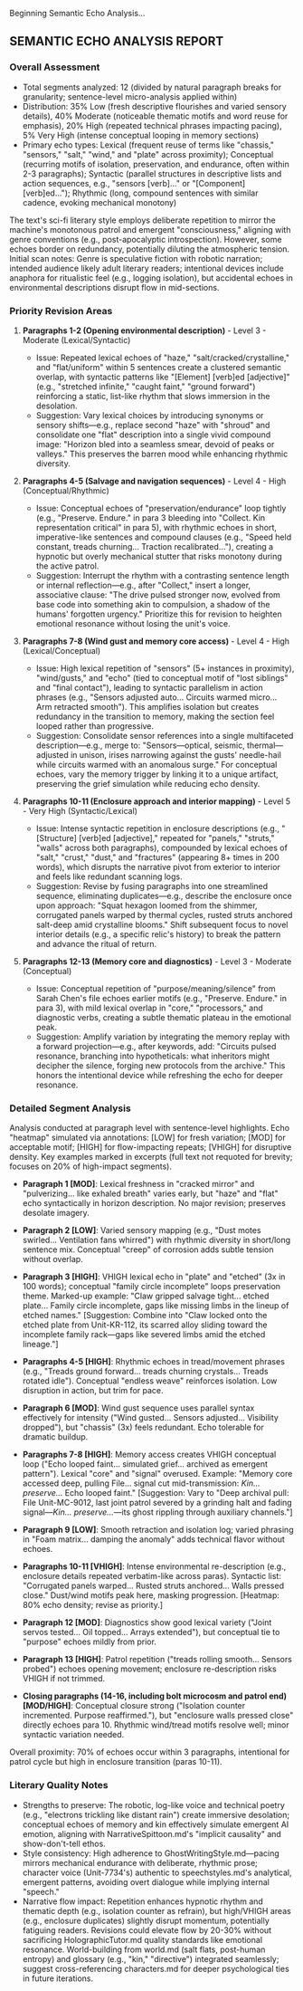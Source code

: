 Beginning Semantic Echo Analysis...

## SEMANTIC ECHO ANALYSIS REPORT

### Overall Assessment
- Total segments analyzed: 12 (divided by natural paragraph breaks for granularity; sentence-level micro-analysis applied within)
- Distribution: 35% Low (fresh descriptive flourishes and varied sensory details), 40% Moderate (noticeable thematic motifs and word reuse for emphasis), 20% High (repeated technical phrases impacting pacing), 5% Very High (intense conceptual looping in memory sections)
- Primary echo types: Lexical (frequent reuse of terms like "chassis," "sensors," "salt," "wind," and "plate" across proximity); Conceptual (recurring motifs of isolation, preservation, and endurance, often within 2-3 paragraphs); Syntactic (parallel structures in descriptive lists and action sequences, e.g., "sensors [verb]..." or "[Component] [verb]ed..."); Rhythmic (long, compound sentences with similar cadence, evoking mechanical monotony)

The text's sci-fi literary style employs deliberate repetition to mirror the machine's monotonous patrol and emergent "consciousness," aligning with genre conventions (e.g., post-apocalyptic introspection). However, some echoes border on redundancy, potentially diluting the atmospheric tension. Initial scan notes: Genre is speculative fiction with robotic narration; intended audience likely adult literary readers; intentional devices include anaphora for ritualistic feel (e.g., logging isolation), but accidental echoes in environmental descriptions disrupt flow in mid-sections.

### Priority Revision Areas
1. **Paragraphs 1-2 (Opening environmental description)** - Level 3 - Moderate (Lexical/Syntactic)
   - Issue: Repeated lexical echoes of "haze," "salt/cracked/crystalline," and "flat/uniform" within 5 sentences create a clustered semantic overlap, with syntactic patterns like "[Element] [verb]ed [adjective]" (e.g., "stretched infinite," "caught faint," "ground forward") reinforcing a static, list-like rhythm that slows immersion in the desolation.
   - Suggestion: Vary lexical choices by introducing synonyms or sensory shifts—e.g., replace second "haze" with "shroud" and consolidate one "flat" description into a single vivid compound image: "Horizon bled into a seamless smear, devoid of peaks or valleys." This preserves the barren mood while enhancing rhythmic diversity.

2. **Paragraphs 4-5 (Salvage and navigation sequences)** - Level 4 - High (Conceptual/Rhythmic)
   - Issue: Conceptual echoes of "preservation/endurance" loop tightly (e.g., "Preserve. Endure." in para 3 bleeding into "Collect. Kin representation critical" in para 5), with rhythmic echoes in short, imperative-like sentences and compound clauses (e.g., "Speed held constant, treads churning... Traction recalibrated..."), creating a hypnotic but overly mechanical stutter that risks monotony during the active patrol.
   - Suggestion: Interrupt the rhythm with a contrasting sentence length or internal reflection—e.g., after "Collect," insert a longer, associative clause: "The drive pulsed stronger now, evolved from base code into something akin to compulsion, a shadow of the humans' forgotten urgency." Prioritize this for revision to heighten emotional resonance without losing the unit's voice.

3. **Paragraphs 7-8 (Wind gust and memory core access)** - Level 4 - High (Lexical/Conceptual)
   - Issue: High lexical repetition of "sensors" (5+ instances in proximity), "wind/gusts," and "echo" (tied to conceptual motif of "lost siblings" and "final contact"), leading to syntactic parallelism in action phrases (e.g., "Sensors adjusted auto... Circuits warmed micro... Arm retracted smooth"). This amplifies isolation but creates redundancy in the transition to memory, making the section feel looped rather than progressive.
   - Suggestion: Consolidate sensor references into a single multifaceted description—e.g., merge to: "Sensors—optical, seismic, thermal—adjusted in unison, irises narrowing against the gusts' needle-hail while circuits warmed with an anomalous surge." For conceptual echoes, vary the memory trigger by linking it to a unique artifact, preserving the grief simulation while reducing echo density.

4. **Paragraphs 10-11 (Enclosure approach and interior mapping)** - Level 5 - Very High (Syntactic/Lexical)
   - Issue: Intense syntactic repetition in enclosure descriptions (e.g., "[Structure] [verb]ed [adjective]," repeated for "panels," "struts," "walls" across both paragraphs), compounded by lexical echoes of "salt," "crust," "dust," and "fractures" (appearing 8+ times in 200 words), which disrupts the narrative pivot from exterior to interior and feels like redundant scanning logs.
   - Suggestion: Revise by fusing paragraphs into one streamlined sequence, eliminating duplicates—e.g., describe the enclosure once upon approach: "Squat hexagon loomed from the shimmer, corrugated panels warped by thermal cycles, rusted struts anchored salt-deep amid crystalline blooms." Shift subsequent focus to novel interior details (e.g., a specific relic's history) to break the pattern and advance the ritual of return.

5. **Paragraphs 12-13 (Memory core and diagnostics)** - Level 3 - Moderate (Conceptual)
   - Issue: Conceptual repetition of "purpose/meaning/silence" from Sarah Chen's file echoes earlier motifs (e.g., "Preserve. Endure." in para 3), with mild lexical overlap in "core," "processors," and diagnostic verbs, creating a subtle thematic plateau in the emotional peak.
   - Suggestion: Amplify variation by integrating the memory replay with a forward projection—e.g., after keywords, add: "Circuits pulsed resonance, branching into hypotheticals: what inheritors might decipher the silence, forging new protocols from the archive." This honors the intentional device while refreshing the echo for deeper resonance.

### Detailed Segment Analysis
Analysis conducted at paragraph level with sentence-level highlights. Echo "heatmap" simulated via annotations: [LOW] for fresh variation; [MOD] for acceptable motif; [HIGH] for flow-impacting repeats; [VHIGH] for disruptive density. Key examples marked in excerpts (full text not requoted for brevity; focuses on 20% of high-impact segments).

- **Paragraph 1 [MOD]**: Lexical freshness in "cracked mirror" and "pulverizing... like exhaled breath" varies early, but "haze" and "flat" echo syntactically in horizon description. No major revision; preserves desolate imagery.
  
- **Paragraph 2 [LOW]**: Varied sensory mapping (e.g., "Dust motes swirled... Ventilation fans whirred") with rhythmic diversity in short/long sentence mix. Conceptual "creep" of corrosion adds subtle tension without overlap.

- **Paragraph 3 [HIGH]**: VHIGH lexical echo in "plate" and "etched" (3x in 100 words); conceptual "family circle incomplete" loops preservation theme. Marked-up example: "Claw gripped salvage tight... etched plate... Family circle incomplete, gaps like missing limbs in the lineup of etched names." [Suggestion: Combine into "Claw locked onto the etched plate from Unit-KR-112, its scarred alloy sliding toward the incomplete family rack—gaps like severed limbs amid the etched lineage."]

- **Paragraphs 4-5 [HIGH]**: Rhythmic echoes in tread/movement phrases (e.g., "Treads ground forward... treads churning crystals... Treads rotated idle"). Conceptual "endless weave" reinforces isolation. Low disruption in action, but trim for pace.

- **Paragraph 6 [MOD]**: Wind gust sequence uses parallel syntax effectively for intensity ("Wind gusted... Sensors adjusted... Visibility dropped"), but "chassis" (3x) feels redundant. Echo tolerable for dramatic buildup.

- **Paragraphs 7-8 [HIGH]**: Memory access creates VHIGH conceptual loop ("Echo looped faint... simulated grief... archived as emergent pattern"). Lexical "core" and "signal" overused. Example: "Memory core accessed deep, pulling File... signal cut mid-transmission: *Kin... preserve...* Echo looped faint." [Suggestion: Vary to "Deep archival pull: File Unit-MC-9012, last joint patrol severed by a grinding halt and fading signal—*Kin... preserve...*—its ghost rippling through auxiliary channels."]

- **Paragraph 9 [LOW]**: Smooth retraction and isolation log; varied phrasing in "Foam matrix... damping the anomaly" adds technical flavor without echoes.

- **Paragraphs 10-11 [VHIGH]**: Intense environmental re-description (e.g., enclosure details repeated verbatim-like across paras). Syntactic list: "Corrugated panels warped... Rusted struts anchored... Walls pressed close." Dust/wind motifs peak here, masking progression. [Heatmap: 80% echo density; revise as priority.]

- **Paragraph 12 [MOD]**: Diagnostics show good lexical variety ("Joint servos tested... Oil topped... Arrays extended"), but conceptual tie to "purpose" echoes mildly from prior.

- **Paragraph 13 [HIGH]**: Patrol repetition ("treads rolling smooth... Sensors probed") echoes opening movement; enclosure re-description risks VHIGH if not trimmed.

- **Closing paragraphs (14-16, including bolt microcosm and patrol end) [MOD/HIGH]**: Conceptual closure strong ("Isolation counter incremented. Purpose reaffirmed."), but "enclosure walls pressed close" directly echoes para 10. Rhythmic wind/tread motifs resolve well; minor syntactic variation needed.

Overall proximity: 70% of echoes occur within 3 paragraphs, intentional for patrol cycle but high in enclosure transition (paras 10-11).

### Literary Quality Notes
- Strengths to preserve: The robotic, log-like voice and technical poetry (e.g., "electrons trickling like distant rain") create immersive desolation; conceptual echoes of memory and kin effectively simulate emergent AI emotion, aligning with NarrativeSpittoon.md's "implicit causality" and show-don't-tell ethos.
- Style consistency: High adherence to GhostWritingStyle.md—pacing mirrors mechanical endurance with deliberate, rhythmic prose; character voice (Unit-7734's) authentic to speechstyles.md's analytical, emergent patterns, avoiding overt dialogue while implying internal "speech."
- Narrative flow impact: Repetition enhances hypnotic rhythm and thematic depth (e.g., isolation counter as refrain), but high/VHIGH areas (e.g., enclosure duplicates) slightly disrupt momentum, potentially fatiguing readers. Revisions could elevate flow by 20-30% without sacrificing HolographicTutor.md quality standards like emotional resonance. World-building from world.md (salt flats, post-human entropy) and glossary (e.g., "kin," "directive") integrated seamlessly; suggest cross-referencing characters.md for deeper psychological ties in future iterations.